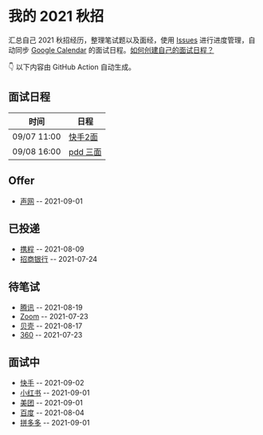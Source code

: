 
# 我的 2021 秋招 

汇总自己 2021 秋招经历，整理笔试题以及面经，使用 [Issues](https://github.com/mayandev/interview-schedule/issues) 进行进度管理，自动同步 [Google Calendar](https://calendar.google.com/) 的面试日程。[如何创建自己的面试日程？](https://github.com/Mayandev/interview-2021/issues/19)


👇 以下内容由 GitHub Action 自动生成。

## 面试日程

| 时间          | 日程                                                                                                                                                                       |
| ----------- | ------------------------------------------------------------------------------------------------------------------------------------------------------------------------ |
| 09/07 11:00 | [快手2面](https://www.google.com/calendar/event?eid=NzFnamVwaG1jb3FtY2JiNTZwaTY2YjlrNmRoMzRiOXA3NHMzZ2I5bGM4cjNlZWIzYzhzNjJkMzI2byBjNmtlb2lsYWZ2OTlwMTl2bDdmYWlkdThta0Bn)   |
| 09/08 16:00 | [pdd 三面](https://www.google.com/calendar/event?eid=NmtzNjRkajY2a3EzOGJiMTZoaWpnYjlrNjhvMzBiOW83NHIzZ2I5ZzZsaG0yb3BuNm9vamljMWk2NCBjNmtlb2lsYWZ2OTlwMTl2bDdmYWlkdThta0Bn) |

## Offer
- [声网](https://github.com/Mayandev/interview-schedule/issues/20) -- 2021-09-01
## 已投递
- [携程](https://github.com/Mayandev/interview-schedule/issues/17) -- 2021-08-09
- [招商银行](https://github.com/Mayandev/interview-schedule/issues/12) -- 2021-07-24
## 待笔试
- [腾讯](https://github.com/Mayandev/interview-schedule/issues/22) -- 2021-08-19
- [Zoom](https://github.com/Mayandev/interview-schedule/issues/6) -- 2021-07-23
- [贝壳](https://github.com/Mayandev/interview-schedule/issues/3) -- 2021-08-17
- [360](https://github.com/Mayandev/interview-schedule/issues/1) -- 2021-07-23
## 面试中
- [快手](https://github.com/Mayandev/interview-schedule/issues/25) -- 2021-09-02
- [小红书](https://github.com/Mayandev/interview-schedule/issues/23) -- 2021-09-01
- [美团](https://github.com/Mayandev/interview-schedule/issues/15) -- 2021-09-01
- [百度](https://github.com/Mayandev/interview-schedule/issues/10) -- 2021-08-04
- [拼多多](https://github.com/Mayandev/interview-schedule/issues/9) -- 2021-09-01
